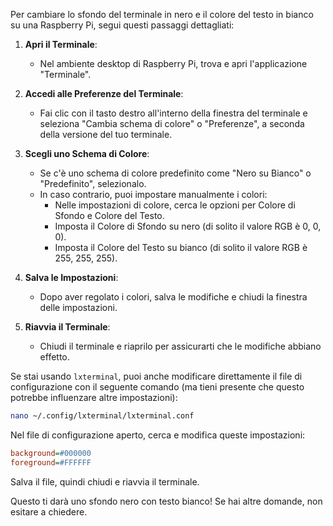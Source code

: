 Per cambiare lo sfondo del terminale in nero e il colore del testo in bianco su una Raspberry Pi, segui questi passaggi dettagliati:

1. **Apri il Terminale**:
   - Nel ambiente desktop di Raspberry Pi, trova e apri l'applicazione "Terminale".

2. **Accedi alle Preferenze del Terminale**:
   - Fai clic con il tasto destro all'interno della finestra del terminale e seleziona "Cambia schema di colore" o "Preferenze", a seconda della versione del tuo terminale.

3. **Scegli uno Schema di Colore**:
   - Se c'è uno schema di colore predefinito come "Nero su Bianco" o "Predefinito", selezionalo.
   - In caso contrario, puoi impostare manualmente i colori:
     - Nelle impostazioni di colore, cerca le opzioni per Colore di Sfondo e Colore del Testo.
     - Imposta il Colore di Sfondo su nero (di solito il valore RGB è 0, 0, 0).
     - Imposta il Colore del Testo su bianco (di solito il valore RGB è 255, 255, 255).

4. **Salva le Impostazioni**:
   - Dopo aver regolato i colori, salva le modifiche e chiudi la finestra delle impostazioni.

5. **Riavvia il Terminale**:
   - Chiudi il terminale e riaprilo per assicurarti che le modifiche abbiano effetto.

Se stai usando `lxterminal`, puoi anche modificare direttamente il file di configurazione con il seguente comando (ma tieni presente che questo potrebbe influenzare altre impostazioni):

```bash
nano ~/.config/lxterminal/lxterminal.conf
```

Nel file di configurazione aperto, cerca e modifica queste impostazioni:

```ini
background=#000000
foreground=#FFFFFF
```

Salva il file, quindi chiudi e riavvia il terminale.

Questo ti darà uno sfondo nero con testo bianco! Se hai altre domande, non esitare a chiedere.
